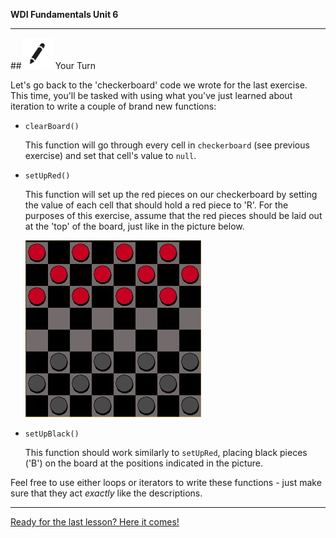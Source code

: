 **WDI Fundamentals Unit 6**

---

##![Your Turn](../assets/exercise.png) Your Turn

Let's go back to the 'checkerboard' code we wrote for the last exercise. This time, you'll be tasked with using what you've just learned about iteration to write a couple of brand new functions:

* `clearBoard()`

    This function will go through every cell in `checkerboard` (see previous exercise) and set that cell's value to `null`.

* `setUpRed()`

    This function will set up the red pieces on our checkerboard by setting the value of each cell that should hold a red piece to 'R'. For the purposes of this exercise, assume that the red pieces should be laid out at the 'top' of the board, just like in the picture below.

    ![Picture of Checkerboard](assets/Graphics/checkers.png)

* `setUpBlack()`

    This function should work similarly to `setUpRed`, placing black pieces ('B') on the board at the positions indicated in the picture.

Feel free to use either loops or iterators to write these functions - just make sure that they act *exactly* like the descriptions.

---

[Ready for the last lesson? Here it comes!](08_lesson.md)
